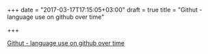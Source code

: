 +++
date = "2017-03-17T17:15:05+03:00"
draft = true
title = "Githut - language use on github over time"

+++

<p><a href="https://madnight.github.io/githut">Githut - language use on github over time</a></p>
